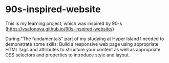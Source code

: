 # 90s-inspired-website
This is my learning project, which was inspired by 90-s (https://vsafonova.github.io/90s-inspired-website/)

During "The fundamentals" part of my studying at Hyper Island I needed to demonstrate some skills: Build a responsive web page using appropriate HTML tags and attributes to structure your content as well as appropriate CSS selectors and properties to introduce style and layout.
